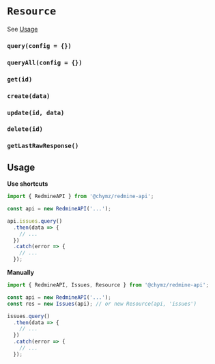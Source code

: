 # `Resource`

See [Usage](#Usage)

### `query(config = {})`

### `queryAll(config = {})`

### `get(id)`

### `create(data)`

### `update(id, data)`

### `delete(id)`

### `getLastRawResponse()`

## <a name="Usage"></a>Usage

**Use shortcuts**
```js
import { RedmineAPI } from '@chymz/redmine-api';

const api = new RedmineAPI('...');

api.issues.query()
  .then(data => {
    // ...
  })
  .catch(error => {
    // ...
  });
```

**Manually**
```js
import { RedmineAPI, Issues, Resource } from '@chymz/redmine-api';

const api = new RedmineAPI('...');
const res = new Issues(api); // or new Resource(api, 'issues')

issues.query()
  .then(data => {
    // ...
  })
  .catch(error => {
    // ...
  });
```
